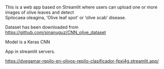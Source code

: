 This is a web app based on Streamlit where users can upload one or more images of olive leaves and detect  
Spilocaea oleagina, ‘Olive leaf spot’ or ‘olive scab’ disease.

Dataset has been downloaded from  
https://github.com/sinanuguz/CNN_olive_dataset

Model is a Keras CNN


App in streamlit servers.

https://dvegamar-repilo-en-olivos-repilo-clasificador-fpxi4g.streamlit.app/




